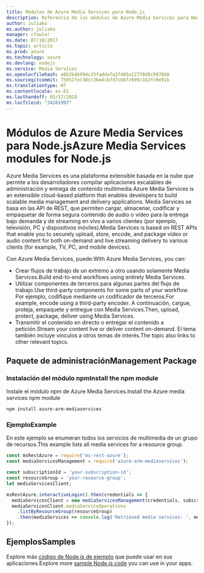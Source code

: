 ```yaml
---
title: Módulos de Azure Media Services para Node.js
description: Referencia de los módulos de Azure Media Services para Node.js
author: Juliako
ms.author: juliako
manager: cfowler
ms.date: 07/18/2017
ms.topic: article
ms.prod: azure
ms.technology: azure
ms.devlang: nodejs
ms.service: Media Services
ms.openlocfilehash: e8b2b4b994c25fadda7a37d05a12778d8c9970d8
ms.sourcegitcommit: 75051fec38cc3be4cb7d7cb6fc695c162fc0e91b
ms.translationtype: HT
ms.contentlocale: es-ES
ms.lasthandoff: 05/17/2018
ms.locfileid: "34261997"
---
```

# <a name="azure-media-services-modules-for-nodejs"></a><span data-ttu-id="9a3c6-103">Módulos de Azure Media Services para Node.js</span><span class="sxs-lookup"><span data-stu-id="9a3c6-103">Azure Media Services modules for Node.js</span></span>

<span data-ttu-id="9a3c6-104">Azure Media Services es una plataforma extensible basada en la nube que permite a los desarrolladores compilar aplicaciones escalables de administración y entrega de contenido multimedia.</span><span class="sxs-lookup"><span data-stu-id="9a3c6-104">Azure Media Services is an extensible cloud-based platform that enables developers to build scalable media management and delivery applications.</span></span> <span data-ttu-id="9a3c6-105">Media Services se basa en las API de REST, que permiten cargar, almacenar, codificar y empaquetar de forma segura contenido de audio o vídeo para la entrega bajo demanda y de streaming en vivo a varios clientes (por ejemplo, televisión, PC y dispositivos móviles).</span><span class="sxs-lookup"><span data-stu-id="9a3c6-105">Media Services is based on REST APIs that enable you to securely upload, store, encode, and package video or audio content for both on-demand and live streaming delivery to various clients (for example, TV, PC, and mobile devices).</span></span>

<span data-ttu-id="9a3c6-106">Con Azure Media Services, puede:</span><span class="sxs-lookup"><span data-stu-id="9a3c6-106">With Azure Media Services, you can:</span></span>
- <span data-ttu-id="9a3c6-107">Crear flujos de trabajo de un extremo a otro usando solamente Media Services.</span><span class="sxs-lookup"><span data-stu-id="9a3c6-107">Build end-to-end workflows using entirely Media Services.</span></span> 
- <span data-ttu-id="9a3c6-108">Utilizar componentes de terceros para algunas partes del flujo de trabajo.</span><span class="sxs-lookup"><span data-stu-id="9a3c6-108">Use third-party components for some parts of your workflow.</span></span> <span data-ttu-id="9a3c6-109">Por ejemplo, codifique mediante un codificador de terceros.</span><span class="sxs-lookup"><span data-stu-id="9a3c6-109">For example, encode using a third-party encoder.</span></span> <span data-ttu-id="9a3c6-110">A continuación, cargue, proteja, empaquete y entregue con Media Services.</span><span class="sxs-lookup"><span data-stu-id="9a3c6-110">Then, upload, protect, package, deliver using Media Services.</span></span>
- <span data-ttu-id="9a3c6-111">Transmitir el contenido en directo o entregar el contenido a petición.</span><span class="sxs-lookup"><span data-stu-id="9a3c6-111">Stream your content live or deliver content on-demand.</span></span> <span data-ttu-id="9a3c6-112">El tema también incluye vínculos a otros temas de interés.</span><span class="sxs-lookup"><span data-stu-id="9a3c6-112">The topic also links to other relevant topics.</span></span>

## <a name="management-package"></a><span data-ttu-id="9a3c6-113">Paquete de administración</span><span class="sxs-lookup"><span data-stu-id="9a3c6-113">Management Package</span></span>

### <a name="install-the-npm-module"></a><span data-ttu-id="9a3c6-114">Instalación del módulo npm</span><span class="sxs-lookup"><span data-stu-id="9a3c6-114">Install the npm module</span></span>

<span data-ttu-id="9a3c6-115">Instale el módulo npm de Azure Media Services.</span><span class="sxs-lookup"><span data-stu-id="9a3c6-115">Install the Azure media services npm module</span></span>

```bash
npm install azure-arm-mediaservices
```

### <a name="example"></a><span data-ttu-id="9a3c6-116">Ejemplo</span><span class="sxs-lookup"><span data-stu-id="9a3c6-116">Example</span></span>

<span data-ttu-id="9a3c6-117">En este ejemplo se enumeran todos los servicios de multimedia de un grupo de recursos.</span><span class="sxs-lookup"><span data-stu-id="9a3c6-117">This example lists all media services for a resource group.</span></span>

```javascript
const msRestAzure = require('ms-rest-azure');
const mediaServicesManagement = require('azure-arm-mediaservices');

const subscriptionId = 'your-subscription-id';
const resourceGroup = 'your-resource-group';
let mediaServicesClient;

msRestAzure.interactiveLogin().then(credentials => {
  mediaServicesClient = new mediaServicesManagement(credentials, subscriptionId);
  mediaServicesClient.mediaServiceOperations
    .listByResourceGroup(resourceGroup)
    .then(mediaServices => console.log('Retrieved media services: ', mediaServices));
});
```

## <a name="samples"></a><span data-ttu-id="9a3c6-118">Ejemplos</span><span class="sxs-lookup"><span data-stu-id="9a3c6-118">Samples</span></span>

<span data-ttu-id="9a3c6-119">Explore más [código de Node.js de ejemplo](https://azure.microsoft.com/resources/samples/?platform=nodejs) que puede usar en sus aplicaciones.</span><span class="sxs-lookup"><span data-stu-id="9a3c6-119">Explore more [sample Node.js code](https://azure.microsoft.com/resources/samples/?platform=nodejs) you can use in your apps.</span></span>
